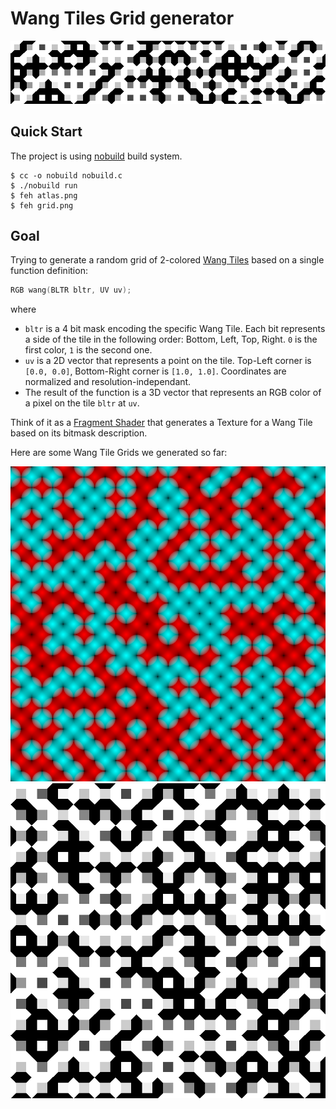 # Wang Tiles Grid generator

![thumbnail](./imgs/thumbnail.png)

## Quick Start

The project is using [nobuild](https://github.com/tsoding/nobuild) build system.

```console
$ cc -o nobuild nobuild.c
$ ./nobuild run
$ feh atlas.png
$ feh grid.png
```

## Goal

Trying to generate a random grid of 2-colored [Wang Tiles](http://www.cr31.co.uk/stagecast/wang/intro.html) based on a single function definition:

```c
RGB wang(BLTR bltr, UV uv);
```

where

- `bltr` is a 4 bit mask encoding the specific Wang Tile. Each bit represents a side of the tile in the following order: Bottom, Left, Top, Right. `0` is the first color, `1` is the second one.
- `uv` is a 2D vector that represents a point on the tile. Top-Left corner is `[0.0, 0.0]`, Bottom-Right corner is `[1.0, 1.0]`. Coordinates are normalized and resolution-independant.
- The result of the function is a 3D vector that represents an RGB color of a pixel on the tile `bltr` at `uv`.

Think of it as a [Fragment Shader](https://www.khronos.org/opengl/wiki/Fragment_Shader) that generates a Texture for a Wang Tile based on its bitmask description.

Here are some Wang Tile Grids we generated so far:

![demo-00](./demo-00.png)
![demo-01](./demo-01.png)



